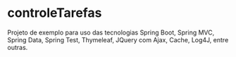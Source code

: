 # controleTarefas
Projeto de exemplo para uso  das tecnologias Spring Boot, Spring MVC, Spring Data, Spring Test, Thymeleaf,  JQuery com Ajax, Cache, Log4J, entre outras.
